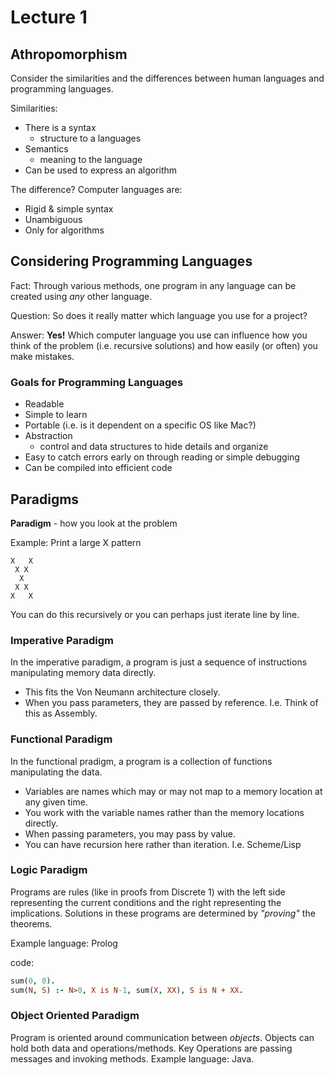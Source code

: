 # Lecture 1

## Athropomorphism
Consider the similarities and the differences between human languages and programming languages.

Similarities:
* There is a syntax
  * structure to a languages
* Semantics
  * meaning to the language
* Can be used to express an algorithm

The difference? Computer languages are:
* Rigid & simple syntax
* Unambiguous
* Only for algorithms

## Considering Programming Languages
Fact: Through various methods, one program in any language can be created using *any* other language.

Question: So does it really matter which language you use for a project?

Answer: **Yes!**
Which computer language you use can influence how you think of the problem (i.e. recursive solutions) and how easily (or often) you make mistakes.

### Goals for Programming Languages
* Readable
* Simple to learn
* Portable (i.e. is it dependent on a specific OS like Mac?)
* Abstraction
  * control and data structures to hide details and organize
* Easy to catch errors early on through reading or simple debugging
* Can be compiled into efficient code

## Paradigms
**Paradigm** - how you look at the problem

Example: Print a large X pattern
```
X   X
 X X
  X
 X X
X   X
```
You can do this recursively or you can perhaps just iterate line by line.


### Imperative Paradigm
In the imperative paradigm, a program is just a sequence of instructions manipulating memory data directly.
* This fits the Von Neumann architecture closely.
* When you pass parameters, they are passed by reference.
I.e. Think of this as Assembly.

### Functional Paradigm
In the functional pradigm, a program is a collection of functions manipulating the data.
* Variables are names which may or may not map to a memory location at any given time.
* You work with the variable names rather than the memory locations directly.
* When passing parameters, you may pass by value.
* You can have recursion here rather than iteration.
I.e. Scheme/Lisp

### Logic Paradigm
Programs are rules (like in proofs from Discrete 1) with the left side representing the current conditions and the right representing the implications.
Solutions in these programs are determined by *"proving"* the theorems.

Example language: Prolog

code:
```prolog
sum(0, 0).
sum(N, S) :- N>0, X is N-1, sum(X, XX), S is N + XX.
```

### Object Oriented Paradigm
Program is oriented around communication between *objects*.
Objects can hold both data and operations/methods.
Key Operations are passing messages and invoking methods.
Example language: Java.
